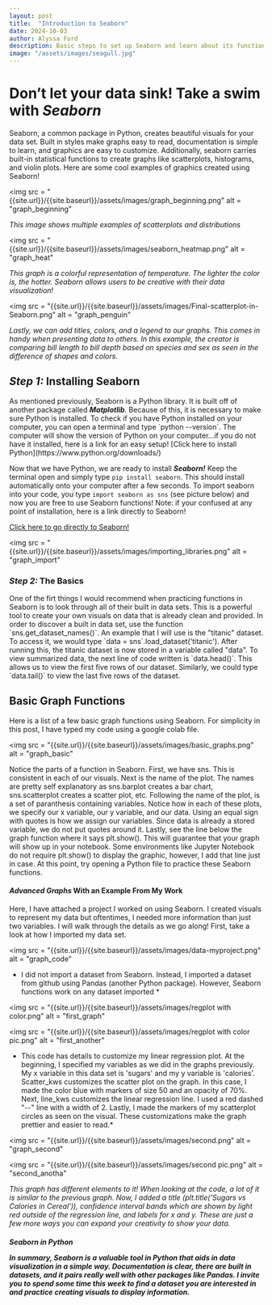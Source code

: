 ```yaml
---
layout: post
title:  "Introduction to Seaborn"
date: 2024-10-03
author: Alyssa Ford
description: Basic steps to set up Seaborn and learn about its functions and how to make exciting graphics to visualize the data
image: "/assets/images/seagull.jpg"
---
```

<h1>Don’t let your data sink! Take a swim with <em><strong>Seaborn</strong></em></h1>

<p>Seaborn, a common package in Python, creates beautiful visuals for your data set. Built in styles make graphs easy to read, documentation is simple to learn, and graphics are easy to customize. Additionally, seaborn carries built-in statistical functions to create graphs like scatterplots, histograms, and violin plots. Here are some cool examples of graphics created using Seaborn!</p>

<img src = "{{site.url}}/{{site.baseurl}}/assets/images/graph_beginning.png" alt = "graph_beginning"

*This image shows multiple examples of scatterplots and distributions*

<img src = "{{site.url}}/{{site.baseurl}}/assets/images/seaborn_heatmap.png" alt = "graph_heat"

*This graph is a colorful representation of temperature. The lighter the color is, the hotter. Seaborn allows users to be creative with their data visualization!*

<img src = "{{site.url}}/{{site.baseurl}}/assets/images/Final-scatterplot-in-Seaborn.png" alt = "graph_penguin"

*Lastly, we can add titles, colors, and a legend to our graphs. This comes in handy when presenting data to others. In this example, the creator is comparing bill length to bill depth based on species and sex as seen in the difference of shapes and colors.*

<h2><em><strong>Step 1:</strong></em> Installing Seaborn</h2>

<p>As mentioned previously, Seaborn is a Python library. It is built off of another package called <em><strong>Matplotlib</strong></em>. Because of this, it is necessary to make sure Python is installed. To check if you have Python installed on your computer, you can open a terminal and type `python --version`. The computer will show the version of Python on your computer...if you do not have it installed, here is a link for an easy setup! [Click here to install Python](https://www.python.org/downloads/) 

Now that we have Python, we are ready to install <em><strong>Seaborn!</strong></em> Keep the terminal open and simply type `pip install seaborn`. This should install automatically onto your computer after a few seconds. To import seaborn into your code, you type `import seaborn as sns` (see picture below) and now you are free to use Seaborn functions! Note: if your confused at any point of installation, here is a link directly to Seaborn!

[Click here to go directly to Seaborn!](https://seaborn.pydata.org/)</p>
 
<img src = "{{site.url}}/{{site.baseurl}}/assets/images/importing_libraries.png" alt = "graph_import"

<h3><em><strong>Step 2:</strong></em> The Basics</h3>

<p>One of the firt things I would recommend when practicing functions in Seaborn is to look through all of their built in data sets. This is a powerful tool to create your own visuals on data that is already clean and provided. In order to discover a built in data set, use the function `sns.get_dataset_names()`. An example that I will use is the "titanic" dataset. 
To access it, we would type `data = sns`.load_dataset('titanic'). After running this, the titanic dataset is now stored in a variable called "data". 
To view summarized data, the next line of code written is `data.head()`. This allows us to view the first five rows of our dataset. 
Similarly, we could type `data.tail()` to view the last five rows of the dataset. 

## Basic Graph Functions
Here is a list of a few basic graph functions using Seaborn. For simplicity in this post, I have typed my code using a google colab file.</p>

<img src = "{{site.url}}/{{site.baseurl}}/assets/images/basic_graphs.png" alt = "graph_basic"
 
 <p> Notice the parts of a function in Seaborn. First, we have sns. This is consistent in each of our visuals. Next is the name of the plot. The names are pretty self explanatory as sns.barplot creates a bar chart, sns.scatterplot creates a scatter plot, etc. Following the name of the plot, is a set of paranthesis containing variables. Notice how in each of these plots, we specify our x variable, our y variable, and our data. Using an equal sign with quotes is how we assign our variables. Since data is already a stored variable, we do not put quotes around it. Lastly, see the line below the graph function where it says plt.show(). This will guarantee that your graph will show up in your notebook. Some environments like Jupyter Notebook do not require plt.show() to display the graphic, however, I add that line just in case. At this point, try opening a Python file to practice these Seaborn functions. </p>
 
 <h4><em><strong>Advanced Graphs</strong></em> With an Example From My Work </h4>
 <p> Here, I have attached a project I worked on using Seaborn. I created visuals to represent my data but oftentimes, I needed more information than just two variables. I will walk through the details as we go along! First, take a look at how I imported my data set. </p>

<img src = "{{site.url}}/{{site.baseurl}}/assets/images/data-myproject.png" alt = "graph_code"

* I did not import a dataset from Seaborn. Instead, I imported a dataset from github using Pandas (another Python package). However, Seaborn functions work on any dataset imported *

<img src = "{{site.url}}/{{site.baseurl}}/assets/images/regplot with color.png" alt = "first_graph"

<img src = "{{site.url}}/{{site.baseurl}}/assets/images/regplot with color pic.png" alt = "first_another"

* This code has details to customize my linear regression plot. At the beginning, I specified my variables as we did in the graphs previously. My x variable in this data set is 'sugars' and my y variable is 'calories'. Scatter_kws customizes the scatter plot on the graph. In this case, I made the color blue with markers of size 50 and an opacity of 70%. Next, line_kws customizes the linear regression line. I used a red dashed "--" line with a width of 2. Lastly, I made the markers of my scatterplot circles as seen on the visual. These customizations make the graph prettier and easier to read.*

<img src = "{{site.url}}/{{site.baseurl}}/assets/images/second.png" alt = "graph_second"

<img src = "{{site.url}}/{{site.baseurl}}/assets/images/second pic.png" alt = "second_anotha"

*This graph has different elements to it! When looking at the code, a lot of it is similar to the previous graph. Now, I added a title (plt.title('Sugars vs Calories in Cereal')), confidence interval bands which are shown by light red outside of the regression line, and labels for x and y. These are just a few more ways you can expand your creativity to show your data.*

<h5><em><strong>Seaborn in Python
<p> In summary, Seaborn is a valuable tool in Python that aids in data visualization in a simple way. Documentation is clear, there are built in datasets, and it pairs really well with other packages like Pandas. I invite you to spend some time this week to find a dataset you are interested in and practice creating visuals to display information. </strong></em></p>